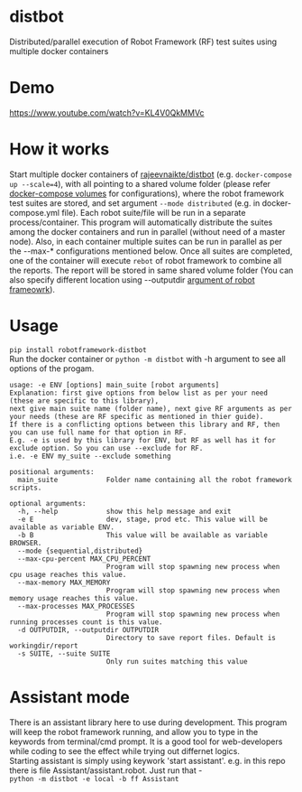 # distbot
Distributed/parallel execution of Robot Framework (RF) test suites using multiple docker containers
# Demo
https://www.youtube.com/watch?v=KL4V0QkMMVc
# How it works
Start multiple docker containers of <a href="https://hub.docker.com/r/rajeevnaikte/distbot">rajeevnaikte/distbot</a> (e.g. ```docker-compose up --scale=4```), with all pointing to a shared volume folder (please refer <a href="https://docs.docker.com/compose/compose-file/#volume-configuration-reference">docker-compose volumes</a> for configurations), where the robot framework test suites are stored, and set argument ```--mode distributed``` (e.g. in docker-compose.yml file). Each robot suite/file will be run in a separate process/container. This program will automatically distribute the suites among the docker containers and run in parallel (without need of a master node). Also, in each container multiple suites can be run in parallel as per the --max-* configurations mentioned below. Once all suites are completed, one of the container will execute ```rebot``` of robot framework to combine all the reports. The report will be stored in same shared volume folder (You can also specify different location using --outputdir <a href="http://robotframework.org/robotframework/latest/RobotFrameworkUserGuide.html#all-command-line-options">argument of robot frameowrk</a>).
# Usage
```pip install robotframework-distbot```<br/>
Run the docker container or ```python -m distbot``` with -h argument to see all options of the progam.<br/>
```
usage: -e ENV [options] main_suite [robot arguments]
Explanation: first give options from below list as per your need (these are specific to this library),
next give main suite name (folder name), next give RF arguments as per your needs (these are RF specific as mentioned in thier guide).
If there is a conflicting options between this library and RF, then you can use full name for that option in RF.
E.g. -e is used by this library for ENV, but RF as well has it for exclude option. So you can use --exclude for RF.
i.e. -e ENV my_suite --exclude something

positional arguments:
  main_suite            Folder name containing all the robot framework scripts.

optional arguments:
  -h, --help            show this help message and exit
  -e E                  dev, stage, prod etc. This value will be available as variable ENV.
  -b B                  This value will be available as variable BROWSER.
  --mode {sequential,distributed}
  --max-cpu-percent MAX_CPU_PERCENT
                        Program will stop spawning new process when cpu usage reaches this value.
  --max-memory MAX_MEMORY
                        Program will stop spawning new process when memory usage reaches this value.
  --max-processes MAX_PROCESSES
                        Program will stop spawning new process when running processes count is this value.
  -d OUTPUTDIR, --outputdir OUTPUTDIR
                        Directory to save report files. Default is workingdir/report
  -s SUITE, --suite SUITE
                        Only run suites matching this value
```
# Assistant mode
There is an assistant library here to use during development. This program will keep the robot framework running, and allow you to type in the keywords from terminal/cmd prompt. It is a good tool for web-developers while coding to see the effect while trying out differnet logics.<br/>
Starting assistant is simply using keywork 'start assistant'. e.g. in this repo there is file Assistant/assistant.robot. Just run that - <br/>
```python -m distbot -e local -b ff Assistant```
